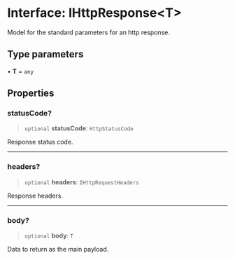 # Interface: IHttpResponse\<T\>

Model for the standard parameters for an http response.

## Type parameters

• **T** = `any`

## Properties

### statusCode?

> `optional` **statusCode**: `HttpStatusCode`

Response status code.

***

### headers?

> `optional` **headers**: `IHttpRequestHeaders`

Response headers.

***

### body?

> `optional` **body**: `T`

Data to return as the main payload.
